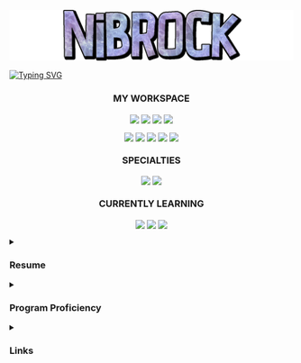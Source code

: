 ![Nibrock Banner](./assets/Nibrock%20Transparent.png)

[![Typing SVG](https://readme-typing-svg.herokuapp.com?font=Silkscreen&size=50&pause=1000&color=8B0CF7&center=true&width=1500&height=100&lines=Freelance+Designer)](https://git.io/typing-svg)

<h3 align="center">
MY WORKSPACE
</h3>
<p align="center">
<img align="center" height="25" src="https://img.shields.io/badge/Windows%2010-0078D6?style=for-the-badge&logo=windows&logoColor=white">
<img align="center" height="25" src="https://img.shields.io/badge/Intel%20-Core_i9—11900K-0071C5?style=for-the-badge&logo=intel&logoColor=white">
<img align="center" height="25" src="https://img.shields.io/badge/RAM-64GB-%230071C5.svg?&style=for-the-badge&logoColor=white">
<img align="center" height="25" src="https://img.shields.io/badge/NVIDIA-RTX 3090-76B900?style=for-the-badge&logo=nvidia&logoColor=white">
</p>

<p align="center">
<img align="center" height="20" src="https://img.shields.io/badge/Google_chrome-4285F4?style=for-the-badge&logo=Google-chrome&logoColor=white">
<img align="center" height="20" src="https://img.shields.io/badge/Adobe%20Creative%20Cloud-DA1F26?style=for-the-badge&logo=Adobe%20Creative%20Cloud&logoColor=white">
<img align="center" height="20" src="https://img.shields.io/badge/Microsoft_Office-D83B01?style=for-the-badge&logo=microsoft-office&logoColor=white">
<img align="center" height="20" src="https://img.shields.io/badge/Notepad++-90E59A.svg?style=for-the-badge&logo=notepad%2B%2B&logoColor=black">
<img align="center" height="20" src="https://img.shields.io/badge/iOS-000000?style=for-the-badge&logo=ios&logoColor=white">
</p>

<h3 align="center">
SPECIALTIES
</h3>

<p align="center">
<img align="center" height="25" src="https://img.shields.io/badge/adobe%20photoshop-%2331A8FF.svg?style=for-the-badge&logo=adobe%20photoshop&logoColor=white">
<img align="center" height="25" src="https://img.shields.io/badge/Microsoft_Excel-217346?style=for-the-badge&logo=microsoft-excel&logoColor=white">
</p>

<h3 align="center">
CURRENTLY LEARNING
</h3>

<p align="center">
<img align="center" height="20" src="https://img.shields.io/badge/adobe%20illustrator-%23FF9A00.svg?style=for-the-badge&logo=adobe%20illustrator&logoColor=white">
<img align="center" height="20" src="https://img.shields.io/badge/IntelliJ_IDEA-000000.svg?style=for-the-badge&logo=intellij-idea&logoColor=white">
<img align="center" height="20" src="https://img.shields.io/badge/java-%23ED8B00.svg?style=for-the-badge&logo=java&logoColor=white">
</p>

<details>
  <summary><h3>Resume</h3></summary>

# Design
>NOTE: This resume is a work in progress and does not represent my entire body of work.

## Minecraft
### Spigot Plugin Pages
- [Blep Fishing](https://www.spigotmc.org/resources/blep-fishing.78555/) - Logo, Header, Banners, and Buttons
- [SellGui](https://www.spigotmc.org/resources/sellgui.55201/) - Logo and Header
- [EmeraldsEnhanced](https://www.spigotmc.org/resources/emeralds-enriched-itemsadder.104789/) - Logo, Header, and Banner

### Miscellaneous
- [Nibrock's GUI](https://www.planetminecraft.com/texture-pack/nibrock-s-gui/) - A complete redesign of the Minecraft GUI from scratch

</details>
<details>
  <summary><h3>Program Proficiency</h3></summary>
  Below are my proficiency levels for various categories of software
  
  <details>
    <summary>OS</summary>
    <h2 align="center">OPERATING SYSTEM PROFICIENCY</h2>
    <h3 align="center">PROFICIENT</h3>
    <p align="center">
    <img align="center" height="30" src="https://img.shields.io/badge/Windows-0078D6?style=for-the-badge&logo=windows&logoColor=white"><img align="center" height="30" src="https://img.shields.io/badge/iOS-000000?style=for-the-badge&logo=ios&logoColor=white">
    </p>
    <h3 align="center">FAMILIAR</h3>
    <p align="center">
    <img align="center" height="30" src="https://img.shields.io/badge/mac%20os-000000?style=for-the-badge&logo=apple&logoColor=white"><img align="center" height="30" src="https://img.shields.io/badge/Windows_XP-003399?style=for-the-badge&logo=windows-xp&logoColor=white">
    </p>
    <h3 align="center">SOME EXPERIENCE</h3>
    <p align="center">
    <img align="center" height="30" src="https://img.shields.io/badge/Android-3DDC84?style=for-the-badge&logo=android&logoColor=white">
    </p>
  </details>
  <details>
    <summary>DESIGN</summary>
    <h2 align="center">DESIGN SOFTWARE PROFICIENCY</h2>
    <h3 align="center">PROFICIENT</h3>
    <p align="center">
    <img align="center" height="30" src="https://img.shields.io/badge/Adobe%20Photoshop-31A8FF?style=for-the-badge&logo=Adobe%20Photoshop&logoColor=black">
    </p>
    <h3 align="center">FAMILIAR</h3>
    <p align="center">
    <img align="center" height="30" src="https://img.shields.io/badge/Adobe%20Illustrator-FF9A00?style=for-the-badge&logo=adobe%20illustrator&logoColor=white"><img align="center" height="30" src="https://img.shields.io/badge/gimp-5C5543?style=for-the-badge&logo=gimp&logoColor=white">
    </p>
    <h3 align="center">SOME EXPERIENCE</h3>
    <p align="center">
    <img align="center" height="30" src="https://img.shields.io/badge/blender-%23F5792A.svg?style=for-the-badge&logo=blender&logoColor=white"><img align="center" height="30" src="https://img.shields.io/badge/Adobe%20after%20affects-CF96FD?style=for-the-badge&logo=Adobe%20after%20effects&logoColor=393665"><img align="center" height="30" src="https://img.shields.io/badge/Adobe%20InDesign-FF3366?style=for-the-badge&logo=Adobe%20InDesign&logoColor=white"><img align="center" height="30" src="https://img.shields.io/badge/Adobe%20XD-470137?style=for-the-badge&logo=Adobe%20XD&logoColor=#FF61F6"><img align="center" height="30" src="https://img.shields.io/badge/Adobe%20Premiere%20Pro-9999FF?style=for-the-badge&logo=Adobe%20Premiere%20Pro&logoColor=white">
    </p>
  </details>
  <details>
    <summary>OFFICE</summary>
    <h2 align="center">OFFICE SOFTWARE PROFICIENCY</h2>
    <h3 align="center">PROFICIENT</h3>
    <p align="center">
    <img align="center" height="30" src="https://img.shields.io/badge/Microsoft_Excel-217346?style=for-the-badge&logo=microsoft-excel&logoColor=white"><img align="center" height="30" src="https://img.shields.io/badge/Microsoft_Office-D83B01?style=for-the-badge&logo=microsoft-office&logoColor=white"><img align="center" height="30" src="https://img.shields.io/badge/Google%20Sheets-34A853?style=for-the-badge&logo=google-sheets&logoColor=white">
    </p>
    <h3 align="center">FAMILIAR</h3>
    <p align="center">
    <img align="center" height="30" src="https://img.shields.io/badge/Microsoft_PowerPoint-B7472A?style=for-the-badge&logo=microsoft-powerpoint&logoColor=white"><img align="center" height="30" src="https://img.shields.io/badge/Microsoft_Word-2B579A?style=for-the-badge&logo=microsoft-word&logoColor=white">
    </p>
  </details>
  <details>
    <summary>IDE</summary>
    <h2 align="center">INTEGRATED DEVELOPMENT ENVIRONMENT (IDE) PROFICIENCY</h2>
    <h3 align="center">PROFICIENT</h3>
    <p align="center">
    <img align="center" height="30" src="https://img.shields.io/badge/Notepad++-90E59A.svg?style=for-the-badge&logo=notepad%2B%2B&logoColor=black">
    </p>
    <h3 align="center">SOME EXPERIENCE</h3>
    <p align="center">
    <img align="center" height="30" src="https://img.shields.io/badge/IntelliJ_IDEA-000000.svg?style=for-the-badge&logo=intellij-idea&logoColor=white"><img align="center" height="30" src="https://img.shields.io/badge/Visual_Studio-5C2D91?style=for-the-badge&logo=visual%20studio&logoColor=white">
    </p>
  </details>
  <details>
    <summary>LANGUAGES/FRAMEWORKS</summary>
    <h2 align="center">PROGRAMMING LANGUAGE/FRAMEWORKS PROFICIENCY</h2>
    <h3 align="center">PROFICIENT</h3>
    <p align="center">
    <img align="center" height="30" src="https://img.shields.io/badge/yml_configuration-9FA6B2?style=for-the-badge&logo=java&logoColor=white">
    </p>
    <h3 align="center">FAMILIAR</h3>
    <p align="center">
    <img align="center" height="30" src="https://img.shields.io/badge/HTML5-E34F26?style=for-the-badge&logo=html5&logoColor=white"><img align="center" height="30" src="https://img.shields.io/badge/json-5E5C5C?style=for-the-badge&logo=json&logoColor=white">
    </p>
    <h3 align="center">SOME EXPERIENCE</h3>
    <p align="center">
    <img align="center" height="30" src="https://img.shields.io/badge/java-%23ED8B00.svg?style=for-the-badge&logo=java&logoColor=white"><img align="center" height="30" src="https://img.shields.io/badge/PHP-777BB4?style=for-the-badge&logo=php&logoColor=white">
    </p>
  </details>
  <details>
    <summary>DATABASE</summary>
    <h2 align="center">DATABASE PROFICIENCY</h2>
    <h3 align="center">SOME EXPERIENCE</h3>
    <p align="center">
    <img align="center" height="30" src="https://img.shields.io/badge/MySQL-005C84?style=for-the-badge&logo=mysql&logoColor=white"><img align="center" height="30" src="https://img.shields.io/badge/SQLite-07405E?style=for-the-badge&logo=sqlite&logoColor=white">
    </p>
  </details>
  <details>
    <summary>MUSIC/DAW</summary>
    <h2 align="center">MUSIC/DIGITAL AUDIO WORKSTATION (DAW) PROFICIENCY</h2>
    <h3 align="center">PROFICIENT</h3>
    <p align="center">
    <img align="center" height="30" src="https://img.shields.io/badge/FL_Studio-FF5733?style=for-the-badge&logo=flask&logoColor=white">
    </p>
    <h3 align="center">FAMILIAR</h3>
    <p align="center">
    <img align="center" height="30" src="https://img.shields.io/badge/Audacity-0000CC?style=for-the-badge&logo=audacity&logoColor=white">
    </p>
  </details>
</details>
<details>
  <summary><h3>Links</h3></summary>
  <h2 align="center">YOU CAN ALSO FIND ME AT THE FOLLOWING:</h2>
  <p align="center">
  <a href = "https://www.planetminecraft.com/member/nibrock/" target = "_self"> 
     <img src = "https://img.shields.io/badge/Planet_Minecraft-7CFC00?style=for-the-badge&logo=googleearth&logoColor=white" alt = "Planet Minecraft" border = "0"/> 
  </a>
  <a href = "https://www.spigotmc.org/members/nibrock.974029/" target = "_self"> 
     <img src = "https://img.shields.io/badge/Spigot-FFC300?style=for-the-badge&logo=rainmeter&logoColor=white" alt = "Spigot" border = "0"/> 
  </a>
  <a href = "https://www.patreon.com/nibrock" target = "_self"> 
     <img src = "https://img.shields.io/badge/Patreon-F96854?style=for-the-badge&logo=patreon&logoColor=white" alt = "Patreon" border = "0"/> 
  </a>
  <a href = "https://steamcommunity.com/id/nibrock" target = "_self"> 
     <img src = "https://img.shields.io/badge/Steam-000000?style=for-the-badge&logo=steam&logoColor=white" alt = "" border = "0"/> 
  </a>
  <a href = "https://twitter.com/NibrockDesign" target = "_self"> 
     <img src = "https://img.shields.io/badge/Twitter-1DA1F2?style=for-the-badge&logo=twitter&logoColor=white" alt = "Twitter" border = "0"/> 
  </a>
  </p>
</details>


<!--
**Nibrock/nibrock** is a ✨ _special_ ✨ repository because its `README.md` (this file) appears on your GitHub profile.

Here are some ideas to get you started:

- 🔭 I’m currently working on ...
- 🌱 I’m currently learning ...
- 👯 I’m looking to collaborate on ...
- 🤔 I’m looking for help with ...
- 💬 Ask me about ...
- 📫 How to reach me: ...
- 😄 Pronouns: ...
- ⚡ Fun fact: ...
-->
